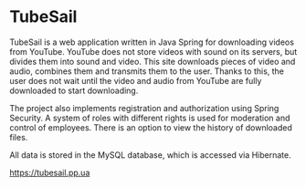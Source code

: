 # TubeSail

TubeSail is a web application written in Java Spring for downloading videos from YouTube. YouTube does not store videos with sound on its servers, but divides them into sound and video. This site downloads pieces of video and audio, combines them and transmits them to the user. Thanks to this, the user does not wait until the video and audio from YouTube are fully downloaded to start downloading.

The project also implements registration and authorization using Spring Security. A system of roles with different rights is used for moderation and control of employees. There is an option to view the history of downloaded files.

All data is stored in the MySQL database, which is accessed via Hibernate.

https://tubesail.pp.ua
